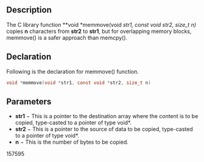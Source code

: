 ## Description

The C library function **void *memmove(void *str1, const void *str2, size_t n)** copies **n** characters from **str2** to **str1**, but for overlapping memory blocks, memmove() is a safer approach than memcpy().

## Declaration

Following is the declaration for memmove() function.
```c
void *memmove(void *str1, const void *str2, size_t n)
```

## Parameters

-   **str1** − This is a pointer to the destination array where the content is to be copied, type-casted to a pointer of type void*.
-   **str2** − This is a pointer to the source of data to be copied, type-casted to a pointer of type void*.
-   **n** − This is the number of bytes to be copied.


157595